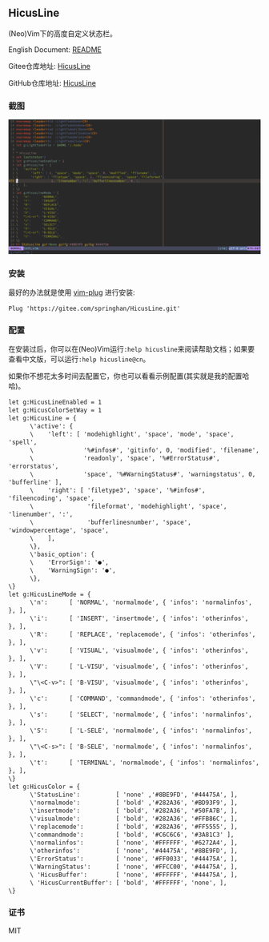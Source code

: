 ## HicusLine

(Neo)Vim下的高度自定义状态栏。

English Document: [README](./README.md)

Gitee仓库地址: [HicusLine](https://gitee.com/springhan/HicusLine)

GitHub仓库地址: [HicusLine](https://github.com/Styadev/HicusLine)


### 截图

![图片加载失败](./demo.png)

### 安装

最好的办法就是使用 [vim-plug](https://github.com/junegunn/vim-plug) 进行安装:

```vim
Plug 'https://gitee.com/springhan/HicusLine.git'
```

### 配置

在安装过后，你可以在(Neo)Vim运行`:help hicusline`来阅读帮助文档；如果要查看中文版，可以运行`:help hicusline@cn`。

如果你不想花太多时间去配置它，你也可以看看示例配置(其实就是我的配置哈哈)。

```vim
let g:HicusLineEnabled = 1
let g:HicusColorSetWay = 1
let g:HicusLine = {
      \'active': {
      \    'left': [ 'modehighlight', 'space', 'mode', 'space', 'spell',
      \              '%#infos#', 'gitinfo', 0, 'modified', 'filename',
      \              'readonly', 'space', '%#ErrorStatus#', 'errorstatus',
      \              'space', '%#WarningStatus#', 'warningstatus', 0, 'bufferline' ],
      \    'right': [ 'filetype3', 'space', '%#infos#', 'fileencoding', 'space',
      \               'fileformat', 'modehighlight', 'space', 'linenumber', ':',
      \               'bufferlinesnumber', 'space', 'windowpercentage', 'space',
      \    ],
      \},
      \'basic_option': {
      \    'ErrorSign': '●',
      \    'WarningSign': '●',
      \},
\}
let g:HicusLineMode = {
      \'n':      [ 'NORMAL', 'normalmode', { 'infos': 'normalinfos', }, ],
      \'i':      [ 'INSERT', 'insertmode', { 'infos': 'otherinfos',  }, ],
      \'R':      [ 'REPLACE', 'replacemode', { 'infos': 'otherinfos',  }, ],
      \'v':      [ 'VISUAL', 'visualmode', { 'infos': 'otherinfos',  }, ],
      \'V':      [ 'L-VISU', 'visualmode', { 'infos': 'otherinfos',  }, ],
      \"\<C-v>": [ 'B-VISU', 'visualmode', { 'infos': 'otherinfos',  }, ],
      \'c':      [ 'COMMAND', 'commandmode', { 'infos': 'otherinfos',  }, ],
      \'s':      [ 'SELECT', 'normalmode', { 'infos': 'normalinfos',  }, ],
      \'S':      [ 'L-SELE', 'normalmode', { 'infos': 'normalinfos',  }, ],
      \"\<C-s>": [ 'B-SELE', 'normalmode', { 'infos': 'normalinfos',  }, ],
      \'t':      [ 'TERMINAL', 'normalmode', { 'infos': 'normalinfos',  }, ],
\}
let g:HicusColor = {
      \'StatusLine':          [ 'none' ,'#8BE9FD', '#44475A', ],
      \'normalmode':          [ 'bold' ,'#282A36', '#BD93F9', ],
      \'insertmode':          [ 'bold', '#282A36', '#50FA7B', ],
      \'visualmode':          [ 'bold', '#282A36', '#FFB86C', ],
      \'replacemode':         [ 'bold', '#282A36', '#FF5555', ],
      \'commandmode':         [ 'bold', '#C6C6C6', '#3A81C3' ],
      \'normalinfos':         [ 'none', '#FFFFFF', '#6272A4', ],
      \'otherinfos':          [ 'none', '#44475A', '#8BE9FD', ],
      \'ErrorStatus':         [ 'none', '#FF0033', '#44475A', ],
      \'WarningStatus':       [ 'none', '#FFCC00', '#44475A', ],
      \ 'HicusBuffer':        [ 'none', '#FFFFFF', '#44475A', ],
      \ 'HicusCurrentBuffer': [ 'bold', '#FFFFFF', 'none', ],
\}
```

### 证书

MIT
